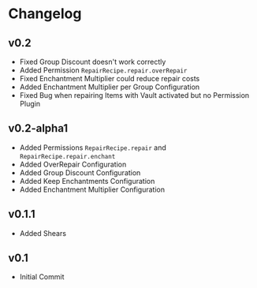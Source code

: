 Changelog
=========

v0.2
-----------

* Fixed Group Discount doesn't work correctly
* Added Permission `RepairRecipe.repair.overRepair`
* Fixed Enchantment Multiplier could reduce repair costs
* Added Enchantment Multiplier per Group Configuration
* Fixed Bug when repairing Items with Vault activated but no Permission Plugin


v0.2-alpha1
-----------

* Added Permissions `RepairRecipe.repair` and `RepairRecipe.repair.enchant`
* Added OverRepair Configuration
* Added Group Discount Configuration
* Added Keep Enchantments Configuration
* Added Enchantment Multiplier Configuration


v0.1.1
------

* Added Shears

v0.1
----

* Initial Commit
